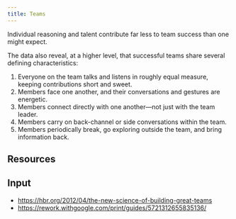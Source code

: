 ```yaml
---
title: Teams
---
```


Individual reasoning and talent contribute far less to team success than one might expect. 

The data also reveal, at a higher level, that successful teams share several defining characteristics:
1. Everyone on the team talks and listens in roughly equal measure, keeping contributions short and sweet.
2. Members face one another, and their conversations and gestures are energetic.
3. Members connect directly with one another—not just with the team leader.
4. Members carry on back-channel or side conversations within the team.
5. Members periodically break, go exploring outside the team, and bring information back.


## Resources

## Input
- https://hbr.org/2012/04/the-new-science-of-building-great-teams
- https://rework.withgoogle.com/print/guides/5721312655835136/
